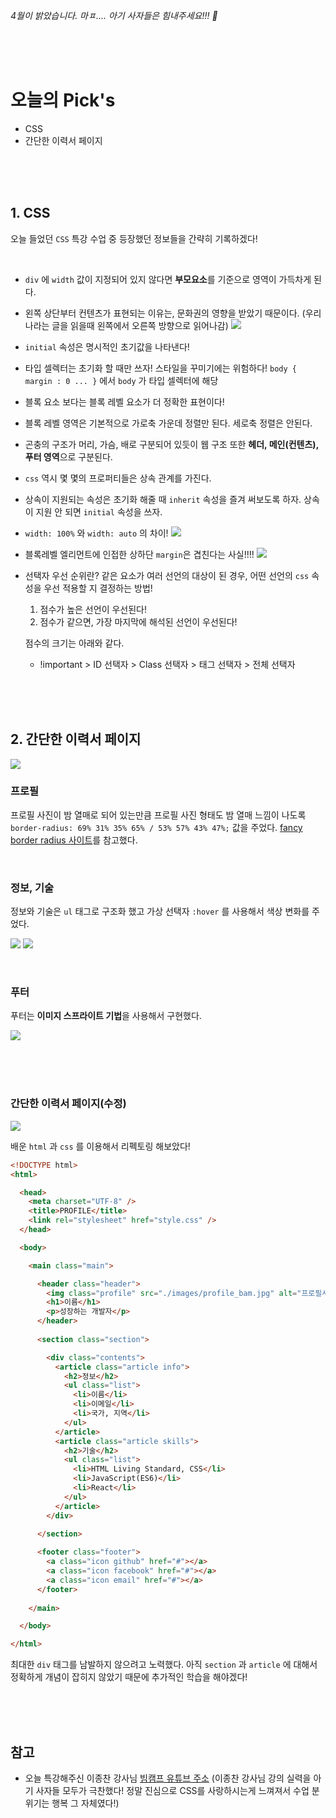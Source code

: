 _4월이 밝았습니다.
마ㅍ.... 아기 사자들은 힘내주세요!!! 🐾_

<br><br><br>

# 오늘의 Pick's

- CSS
- 간단한 이력서 페이지

<br><br><br>

## 1. CSS

오늘 들었던 `CSS` 특강 수업 중 등장했던 정보들을 간략히 기록하겠다!

<br>

- `div` 에 `width` 값이 지정되어 있지 않다면 **부모요소**를 기준으로 영역이 가득차게 된다.

- 왼쪽 상단부터 컨텐츠가 표현되는 이유는, 문화권의 영향을 받았기 때문이다.
  (우리나라는 글을 읽을때 왼쪽에서 오른쪽 방향으로 읽어나감)
  ![](https://media.vlpt.us/images/nu11/post/012997f0-4d7b-4b8c-bee9-a4683a7c736a/image.png)

- `initial` 속성은 명시적인 초기값을 나타낸다!

- 타입 셀렉터는 초기화 할 때만 쓰자! 스타일을 꾸미기에는 위험하다!
  `body { margin : 0 ... }` 에서 `body` 가 타입 셀렉터에 해당

- 블록 요소 보다는 블록 레벨 요소가 더 정확한 표현이다!

- 블록 레벨 영역은 기본적으로 가로축 가운데 정렬만 된다. 세로축 정렬은 안된다.

- 곤충의 구조가 머리, 가슴, 배로 구분되어 있듯이 웹 구조 또한 **헤더, 메인(컨텐츠), 푸터 영역**으로 구분된다.

- `css` 역시 몇 몇의 프로퍼티들은 상속 관계를 가진다.

- 상속이 지원되는 속성은 초기화 해줄 때 `inherit` 속성을 즐겨 써보도록 하자.
  상속이 지원 안 되면 `initial` 속성을 쓰자.

- `width: 100%` 와 `width: auto` 의 차이!
  ![](https://media.vlpt.us/images/nu11/post/3808ff84-d0d9-47b7-a98d-1871e7ea7504/image.png)

- 블록레벨 엘리먼트에 인접한 상하단 `margin`은 겹친다는 사실!!!!
  ![](https://media.vlpt.us/images/nu11/post/d74b196f-6f74-4d72-8ebf-d008ad2b29b1/image.png)

- 선택자 우선 순위란? 같은 요소가 여러 선언의 대상이 된 경우, 어떤 선언의 `css` 속성을 우선 적용할 지 결정하는 방법!

  1.  점수가 높은 선언이 우선된다!
  2.  점수가 같으면, 가장 마지막에 해석된 선언이 우선된다!

  점수의 크기는 아래와 같다.

  - !important > ID 선택자 > Class 선택자 > 태그 선택자 > 전체 선택자

<br><br><br>

## 2. 간단한 이력서 페이지

![](https://media.vlpt.us/images/nu11/post/a430f6c5-8c05-448c-8894-bc27cd0f29f7/image.png)

### 프로필

프로필 사진이 밤 열매로 되어 있는만큼 프로필 사진 형태도 밤 열매 느낌이 나도록 `border-radius: 69% 31% 35% 65% / 53% 57% 43% 47%;` 값을 주었다. [fancy border radius 사이트](https://9elements.github.io/fancy-border-radius/)를 참고했다.

<br>

### 정보, 기술

정보와 기술은 `ul` 태그로 구조화 했고 가상 선택자 `:hover` 를 사용해서 색상 변화를 주었다.

![](https://media.vlpt.us/images/nu11/post/9a50972d-f7e7-43a2-b43b-172ee6744a73/image.png)
![](https://media.vlpt.us/images/nu11/post/cce7b6e9-d158-4a33-a222-812c3e312e63/image.png)

<br>

### 푸터

푸터는 **이미지 스프라이트 기법**을 사용해서 구현했다.

![](https://media.vlpt.us/images/nu11/post/c2d8b7fa-4b3f-491f-bb8c-8250a5f37e94/image.png)

<br><br><br>

### 간단한 이력서 페이지(수정)


![](https://media.vlpt.us/images/nu11/post/f0c1bfe0-214a-458c-a089-52837ca07c28/screencapture-127-0-0-1-5500-index-html-2022-04-02-04_13_34.png)


배운 `html` 과 `css` 를 이용해서 리펙토링 해보았다!

```html
<!DOCTYPE html>
<html>

  <head>
    <meta charset="UTF-8" />
    <title>PROFILE</title>
    <link rel="stylesheet" href="style.css" />
  </head>

  <body>

    <main class="main">

      <header class="header">
        <img class="profile" src="./images/profile_bam.jpg" alt="프로필사진" />
        <h1>이름</h1>
        <p>성장하는 개발자</p>
      </header>
      
      <section class="section">

        <div class="contents">
          <article class="article info">
            <h2>정보</h2>
            <ul class="list">
              <li>이름</li>
              <li>이메일</li>
              <li>국가, 지역</li>
            </ul>
          </article>
          <article class="article skills">
            <h2>기술</h2>
            <ul class="list">
              <li>HTML Living Standard, CSS</li>
              <li>JavaScript(ES6)</li>
              <li>React</li>
            </ul>
          </article>
        </div>

      </section>
      
      <footer class="footer">
        <a class="icon github" href="#"></a>
        <a class="icon facebook" href="#"></a>
        <a class="icon email" href="#"></a>
      </footer>
      
    </main>

  </body>

</html>
```

최대한 `div` 태그를 남발하지 않으려고 노력했다.
아직 `section` 과 `article` 에 대해서 정확하게 개념이 잡히지 않았기 때문에 추가적인 학습을 해야겠다!


<br><br><br>

## 참고

- 오늘 특강해주신 이종찬 강사님 [빔캠프 유튜브 주소](https://www.youtube.com/c/veamcamp)
  (이종찬 강사님 강의 실력을 아기 사자들 모두가 극찬했다! 정말 진심으로 CSS를 사랑하시는게 느껴져서 수업 분위기는 행복 그 자체였다!)
